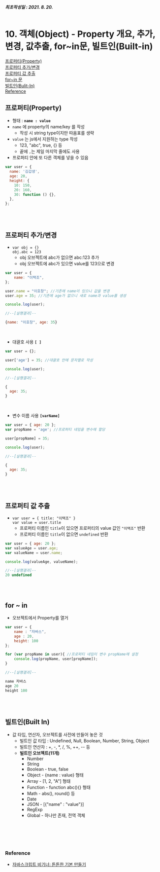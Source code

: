 ##### 최초작성일 : 2021. 8. 20.<br><br>

# 10. 객체(Object) - Property 개요, 추가, 변경, 값추출, for~in문, 빌트인(Built-in)

[프로퍼티(Property)](#프로퍼티property)  
[프로퍼티 추가/변경](#프로퍼티-추가변경)  
[프로퍼티 값 추출](#프로퍼티-값-추출)  
[for~in 문](#for--in)  
[빌트인(Bulit-In)](#빌트인built-in)  
[Reference](#reference)

## 프로퍼티(Property)

- 형태 : **`name : value`**
- `name` 에 property의 name/key 를 작성
  - 작성 시 string type이지만 따옴표를 생략
- `value` 는 js에서 지원하는 type 작성
  - 123, "abc", true, {} 등
  - 끝에 `,`는 제일 마지막 줄에도 사용
- 프로퍼티 안에 또 다른 객체를 넣을 수 있음

```js
var user = {
  name: '김갑생',
  age: 20,
  height: {
    10: 150,
    20: 160,
    30: function () {},
  },
};
```

<br><br>

## 프로퍼티 추가/변경

- `var obj = {}`<br>
  `obj.abc = 123`
  - obj 오브젝트에 abc가 없으면 abc:123 추가
  - obj 오브젝트에 abc가 있으면 value를 123으로 변경

```js
var user = {
    name: "이택조",
};

user.name = "이호창"; //기존에 name이 있으니 값을 변경
user.age = 35; //기존에 age가 없으니 새로 name과 value를 생셩

console.log(user);

//--[실행결과]--

{name: "이호창", age: 35}
```

<br>

- 대괄호 사용 **`[ ]`**

```js
var user = {};

user['age'] = 35; //대괄호 안에 문자열로 작성

console.log(user);

//--[실행결과]--

{
  age: 35;
}
```

<br>

- 변수 이름 사용 **`[varName]`**

```js
var user = { age: 20 };
var propName = 'age'; //프로퍼티 네임을 변수에 할당

user[propName] = 35;

console.log(user);

//--[실행결과]--

{
  age: 35;
}
```

<br><br>

## 프로퍼티 값 추출

- `var user = { title: "이택조" }`<br>
  `var value = user.title`
  - 프로퍼티 이름인 `title`이 있으면 프로퍼티의 value 값인 `"이택조"` 반환
  - 프로퍼티 이름인 `title`이 없으면 `undefined` 반환

```js
var user = { age: 20 };
var valueAge = user.age;
var valueName = user.name;

console.log(valueAge, valueName);

//--[실행결과]--
20 undefined
```

<br><br>

## for ~ in

- 오브젝트에서 Property를 열거

```js
var user = {
    name : "자바스",
    age : 20,
    height: 100
};

for (var propName in user){ //프로퍼티 네임이 변수 propName에 설정
    console.log(propName, user[propName]);
}

//--[실행결과]--

name 자바스
age 20
height 100

```

<br><br>

## 빌트인(Built In)

- 값 타입, 연산자, 오브젝트를 사전에 만들어 놓은 것
  - 빌트인 값 타입 : Undefined, Null, Boolean, Number, String, Object
  - 빌트인 연산자 : +, -, \*, /, %, ++, -- 등
  - **빌트인 오브젝트(11개)**
    - Number
    - String
    - Boolean - true, false
    - Object - {name : value} 형태
    - Array - [1, 2, "A"] 형태
    - Function - function abc(){} 형태
    - Math - abs(), round() 등
    - Date
    - JSON - [{"name" : "value"}]
    - RegExp
    - Global - 하나만 존재, 전역 객체

## <br><br>

### **Reference**

- [자바스크립트 비기너: 튼튼한 기본 만들기](https://www.inflearn.com/course/%EC%9E%90%EB%B0%94%EC%8A%A4%ED%81%AC%EB%A6%BD%ED%8A%B8-%EB%B9%84%EA%B8%B0%EB%84%88)
